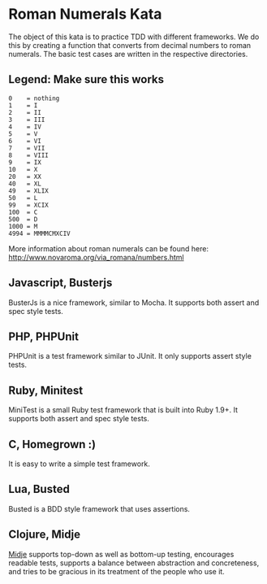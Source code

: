 # Roman Numerals Kata

The object of this kata is to practice TDD with different frameworks.
We do this by creating a function that converts from decimal numbers to
roman numerals. The basic test cases are written in the respective
directories.

## Legend: Make sure this works

    0    = nothing
    1    = I
    2    = II
    3    = III
    4    = IV
    5    = V
    6    = VI
    7    = VII
    8    = VIII
    9    = IX
    10   = X
    20   = XX
    40   = XL
    49   = XLIX
    50   = L
    99   = XCIX
    100  = C
    500  = D
    1000 = M
    4994 = MMMMCMXCIV

More information about roman numerals can be found here:
http://www.novaroma.org/via_romana/numbers.html



## Javascript, Busterjs

BusterJs is a nice framework, similar to Mocha. It supports both assert and
spec style tests.


## PHP, PHPUnit

PHPUnit is a test framework similar to JUnit. It only supports assert style
tests.


## Ruby, Minitest

MiniTest is a small Ruby test framework that is built into Ruby 1.9+.
It supports both assert and spec style tests.

## C, Homegrown :)

It is easy to write a simple test framework.

## Lua, Busted

Busted is a BDD style framework that uses assertions.

## Clojure, Midje

[Midje](https://github.com/marick/Midje) supports top-down as well as
bottom-up testing, encourages readable tests, supports a balance between
abstraction and concreteness, and tries to be gracious in its treatment
of the people who use it.
